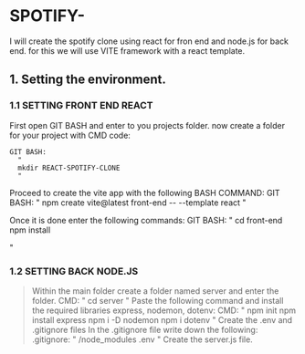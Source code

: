 # SPOTIFY-

I will create the spotify clone using react for fron end and node.js for back end. for this we will use VITE framework with a react template.

## 1. Setting the environment.
### 1.1 SETTING FRONT END REACT
  First open GIT BASH and enter to you projects folder.
  now create a folder for your project with CMD code:
    
    GIT BASH: 
      "
      mkdir REACT-SPOTIFY-CLONE
      "
   
  Proceed to create the vite app with the following BASH COMMAND:
    GIT BASH: 
      "
      npm create vite@latest front-end -- --template react
      "
    
  Once it is done enter the following commands:
    GIT BASH: 
      "
      cd front-end
      npm install
  
  "
            
### 1.2 SETTING BACK NODE.JS
  > Within the main folder create a folder named server and enter the folder.
    CMD: 
      "
      cd server
      "
  Paste the following command and install the required libraries express, nodemon, dotenv:
    CMD:
      "
      npm init
      npm install express
      npm i -D nodemon
      npm i dotenv
      "
   Create the .env and .gitignore files 
   In the .gitignore file write down the following:
    .gitignore: 
       "
       /node_modules
       .env
       "
    Create the server.js file.
    
  
